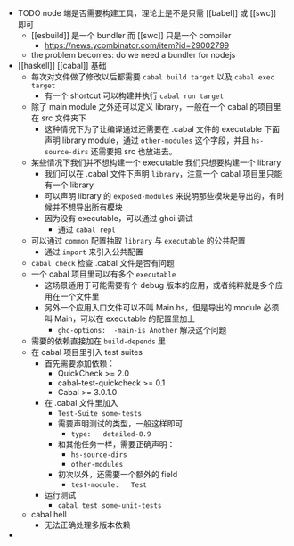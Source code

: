- TODO node 端是否需要构建工具，理论上是不是只需 [[babel]] 或 [[swc]] 即可
	- [[esbuild]] 是一个 bundler 而 [[swc]] 只是一个 compiler
		- https://news.ycombinator.com/item?id=29002799
	- the problem becomes: do we need a bundler for nodejs
- [[haskell]] [[cabal]] 基础
	- 每次对文件做了修改以后都需要 `cabal build target` 以及 `cabal exec target`
		- 有一个 shortcut 可以构建并执行 `cabal run target`
	- 除了 main module 之外还可以定义 library，一般在一个 cabal 的项目里在 src 文件夹下
		- 这种情况下为了让编译通过还需要在 .cabal 文件的 executable 下面声明 library module，通过 `other-modules` 这个字段，并且 `hs-source-dirs` 还需要把 src 也放进去。
	- 某些情况下我们并不想构建一个 executable 我们只想要构建一个 library
		- 我们可以在 .cabal 文件下声明 `library`，注意一个 cabal 项目里只能有一个 library
		- 可以声明 library 的 `exposed-modules` 来说明那些模块是导出的，有时候并不想导出所有模块
		- 因为没有 executable，可以通过 ghci 调试
			- 通过  `cabal repl`
	- 可以通过 `common` 配置抽取 `library` 与 `executable` 的公共配置
		- 通过 `import` 来引入公共配置
	- `cabal check` 检查 .cabal 文件是否有问题
	- 一个 cabal 项目里可以有多个 `executable`
		- 这场景适用于可能需要有个 debug 版本的应用，或者纯粹就是多个应用在一个文件里
		- 另外一个应用入口文件可以不叫 Main.hs，但是导出的 module 必须叫 Main，可以在 executable 的配置里加上
			- `ghc-options:  -main-is Another` 解决这个问题
	- 需要的依赖直接加在 `build-depends` 里
	- 在 cabal 项目里引入 test suites
		- 首先需要添加依赖：
			- QuickCheck >= 2.0
			- cabal-test-quickcheck >= 0.1
			- Cabal >= 3.0.1.0
		- 在 .cabal 文件里加入
			- `Test-Suite some-tests`
			- 需要声明测试的类型，一般这样即可
				- `type:   detailed-0.9`
			- 和其他任务一样，需要正确声明：
				- `hs-source-dirs`
				- `other-modules`
			- 初次以外，还需要一个额外的 field
				- `test-module:   Test`
		- 运行测试
			- `cabal test some-unit-tests`
	- cabal hell
		- 无法正确处理多版本依赖
-